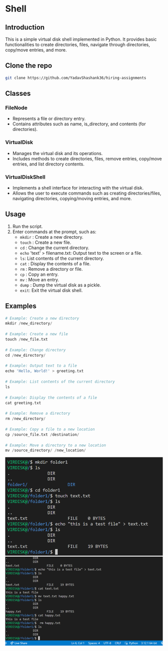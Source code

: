 # Shell

## Introduction

This is a simple virtual disk shell implemented in Python. It provides basic functionalities to create directories, files, navigate through directories, copy/move entries, and more.

## Clone the repo

```bash
git clone https://github.com/YadavShashank36/hiring-assignments
```
## Classes

### FileNode

- Represents a file or directory entry.
- Contains attributes such as name, is_directory, and contents (for directories).

### VirtualDisk

- Manages the virtual disk and its operations.
- Includes methods to create directories, files, remove entries, copy/move entries, and list directory contents.

### VirtualDiskShell

- Implements a shell interface for interacting with the virtual disk.
- Allows the user to execute commands such as creating directories/files, navigating directories, copying/moving entries, and more.

## Usage

1. Run the script.
2. Enter commands at the prompt, such as:
   - `mkdir` <Directory Name>: Create a new directory.
   - `touch` <File Name>: Create a new file.
   - `cd` <Directory Name>: Change the current directory.
   - `echo` 'text' > filename.txt: Output text to the screen or a file.
   - `ls`: List contents of the current directory.
   - `cat` <File Name>: Display the contents of a file.
   - `rm` <Directory or File Name>: Remove a directory or file.
   - `cp` <Source> <Destination>: Copy an entry.
   - `mv` <Source> <Destination>: Move an entry.
   - `dump` <Virtual Disk Dump Path>: Dump the virtual disk as a pickle.
   - `exit`: Exit the virtual disk shell.

## Examples

```python
# Example: Create a new directory
mkdir /new_directory/

# Example: Create a new file
touch /new_file.txt

# Example: Change directory
cd /new_directory/

# Example: Output text to a file
echo 'Hello, World!' > greeting.txt

# Example: List contents of the current directory
ls

# Example: Display the contents of a file
cat greeting.txt

# Example: Remove a directory
rm /new_directory/

# Example: Copy a file to a new location
cp /source_file.txt /destination/

# Example: Move a directory to a new location
mv /source_directory/ /new_location/
```
![Preview Image](https://github.com/YadavShashank36/hiring-assignments/blob/main/1.png)
![Preview Image](https://github.com/YadavShashank36/hiring-assignments/blob/main/2.png)

